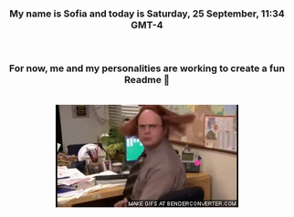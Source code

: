 


<div align="center">
<h3 >My name is Sofia and today is Saturday, 25 September, 11:34 GMT-4</h3><br>
<h3 >For now, me and my personalities are working to create a fun Readme 👋
</h3><br>
<img src='img/dwight.gif' alt='working...'/>
</div>

